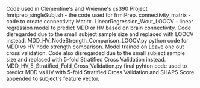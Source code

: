 Code used in Clementine's and Vivienne's cs390 Project 
fmriprep_singleSubj.sh - the code used for frmiPrep. 
connectivity_matrix - code to create connectivity Matirx. 
LinearRegression_Wout_LOOCV - linear regression model to predict MDD or HV based on brain connectivity. Code disregarded due to the small subject sample size and replaced with LOOCV instead. 
MDD_HV_NodeStrength_Comparison_LOOCV.py python code for MDD vs HV node strength comparison. Model trained on Leave one out cross validation. Code also disregarded due to the small subject sample size and replaced with 5-fold Stratified Cross Validation instead. MDD_HV_5_Stratified_Fold_Cross_Validation.py final pyhton code used to predict MDD vs HV with 5-fold Stratified Cross Validation and SHAPS Score appended to subject's feature vector. 
